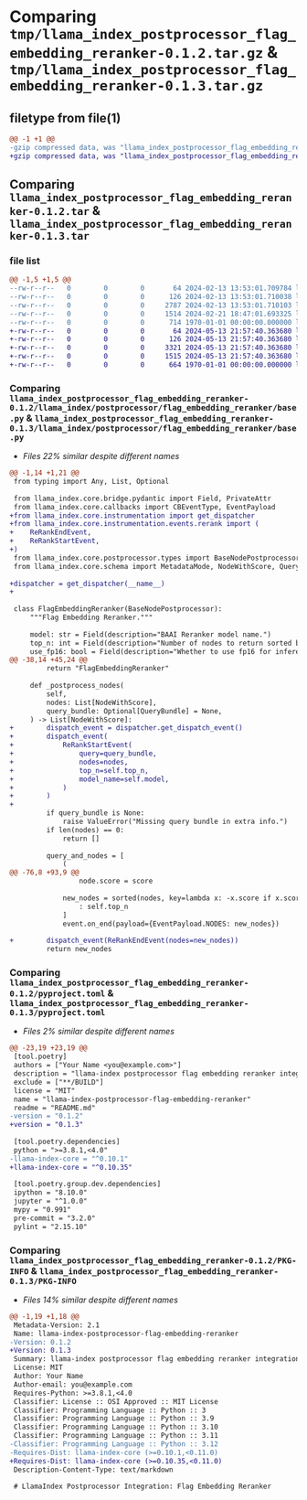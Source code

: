 # Comparing `tmp/llama_index_postprocessor_flag_embedding_reranker-0.1.2.tar.gz` & `tmp/llama_index_postprocessor_flag_embedding_reranker-0.1.3.tar.gz`

## filetype from file(1)

```diff
@@ -1 +1 @@
-gzip compressed data, was "llama_index_postprocessor_flag_embedding_reranker-0.1.2.tar", max compression
+gzip compressed data, was "llama_index_postprocessor_flag_embedding_reranker-0.1.3.tar", max compression
```

## Comparing `llama_index_postprocessor_flag_embedding_reranker-0.1.2.tar` & `llama_index_postprocessor_flag_embedding_reranker-0.1.3.tar`

### file list

```diff
@@ -1,5 +1,5 @@
--rw-r--r--   0        0        0       64 2024-02-13 13:53:01.709784 llama_index_postprocessor_flag_embedding_reranker-0.1.2/README.md
--rw-r--r--   0        0        0      126 2024-02-13 13:53:01.710038 llama_index_postprocessor_flag_embedding_reranker-0.1.2/llama_index/postprocessor/flag_embedding_reranker/__init__.py
--rw-r--r--   0        0        0     2787 2024-02-13 13:53:01.710103 llama_index_postprocessor_flag_embedding_reranker-0.1.2/llama_index/postprocessor/flag_embedding_reranker/base.py
--rw-r--r--   0        0        0     1514 2024-02-21 18:47:01.693325 llama_index_postprocessor_flag_embedding_reranker-0.1.2/pyproject.toml
--rw-r--r--   0        0        0      714 1970-01-01 00:00:00.000000 llama_index_postprocessor_flag_embedding_reranker-0.1.2/PKG-INFO
+-rw-r--r--   0        0        0       64 2024-05-13 21:57:40.363680 llama_index_postprocessor_flag_embedding_reranker-0.1.3/README.md
+-rw-r--r--   0        0        0      126 2024-05-13 21:57:40.363680 llama_index_postprocessor_flag_embedding_reranker-0.1.3/llama_index/postprocessor/flag_embedding_reranker/__init__.py
+-rw-r--r--   0        0        0     3321 2024-05-13 21:57:40.363680 llama_index_postprocessor_flag_embedding_reranker-0.1.3/llama_index/postprocessor/flag_embedding_reranker/base.py
+-rw-r--r--   0        0        0     1515 2024-05-13 21:57:40.363680 llama_index_postprocessor_flag_embedding_reranker-0.1.3/pyproject.toml
+-rw-r--r--   0        0        0      664 1970-01-01 00:00:00.000000 llama_index_postprocessor_flag_embedding_reranker-0.1.3/PKG-INFO
```

### Comparing `llama_index_postprocessor_flag_embedding_reranker-0.1.2/llama_index/postprocessor/flag_embedding_reranker/base.py` & `llama_index_postprocessor_flag_embedding_reranker-0.1.3/llama_index/postprocessor/flag_embedding_reranker/base.py`

 * *Files 22% similar despite different names*

```diff
@@ -1,14 +1,21 @@
 from typing import Any, List, Optional
 
 from llama_index.core.bridge.pydantic import Field, PrivateAttr
 from llama_index.core.callbacks import CBEventType, EventPayload
+from llama_index.core.instrumentation import get_dispatcher
+from llama_index.core.instrumentation.events.rerank import (
+    ReRankEndEvent,
+    ReRankStartEvent,
+)
 from llama_index.core.postprocessor.types import BaseNodePostprocessor
 from llama_index.core.schema import MetadataMode, NodeWithScore, QueryBundle
 
+dispatcher = get_dispatcher(__name__)
+
 
 class FlagEmbeddingReranker(BaseNodePostprocessor):
     """Flag Embedding Reranker."""
 
     model: str = Field(description="BAAI Reranker model name.")
     top_n: int = Field(description="Number of nodes to return sorted by score.")
     use_fp16: bool = Field(description="Whether to use fp16 for inference.")
@@ -38,14 +45,24 @@
         return "FlagEmbeddingReranker"
 
     def _postprocess_nodes(
         self,
         nodes: List[NodeWithScore],
         query_bundle: Optional[QueryBundle] = None,
     ) -> List[NodeWithScore]:
+        dispatch_event = dispatcher.get_dispatch_event()
+        dispatch_event(
+            ReRankStartEvent(
+                query=query_bundle,
+                nodes=nodes,
+                top_n=self.top_n,
+                model_name=self.model,
+            )
+        )
+
         if query_bundle is None:
             raise ValueError("Missing query bundle in extra info.")
         if len(nodes) == 0:
             return []
 
         query_and_nodes = [
             (
@@ -76,8 +93,9 @@
                 node.score = score
 
             new_nodes = sorted(nodes, key=lambda x: -x.score if x.score else 0)[
                 : self.top_n
             ]
             event.on_end(payload={EventPayload.NODES: new_nodes})
 
+        dispatch_event(ReRankEndEvent(nodes=new_nodes))
         return new_nodes
```

### Comparing `llama_index_postprocessor_flag_embedding_reranker-0.1.2/pyproject.toml` & `llama_index_postprocessor_flag_embedding_reranker-0.1.3/pyproject.toml`

 * *Files 2% similar despite different names*

```diff
@@ -23,19 +23,19 @@
 [tool.poetry]
 authors = ["Your Name <you@example.com>"]
 description = "llama-index postprocessor flag embedding reranker integration"
 exclude = ["**/BUILD"]
 license = "MIT"
 name = "llama-index-postprocessor-flag-embedding-reranker"
 readme = "README.md"
-version = "0.1.2"
+version = "0.1.3"
 
 [tool.poetry.dependencies]
 python = ">=3.8.1,<4.0"
-llama-index-core = "^0.10.1"
+llama-index-core = "^0.10.35"
 
 [tool.poetry.group.dev.dependencies]
 ipython = "8.10.0"
 jupyter = "^1.0.0"
 mypy = "0.991"
 pre-commit = "3.2.0"
 pylint = "2.15.10"
```

### Comparing `llama_index_postprocessor_flag_embedding_reranker-0.1.2/PKG-INFO` & `llama_index_postprocessor_flag_embedding_reranker-0.1.3/PKG-INFO`

 * *Files 14% similar despite different names*

```diff
@@ -1,19 +1,18 @@
 Metadata-Version: 2.1
 Name: llama-index-postprocessor-flag-embedding-reranker
-Version: 0.1.2
+Version: 0.1.3
 Summary: llama-index postprocessor flag embedding reranker integration
 License: MIT
 Author: Your Name
 Author-email: you@example.com
 Requires-Python: >=3.8.1,<4.0
 Classifier: License :: OSI Approved :: MIT License
 Classifier: Programming Language :: Python :: 3
 Classifier: Programming Language :: Python :: 3.9
 Classifier: Programming Language :: Python :: 3.10
 Classifier: Programming Language :: Python :: 3.11
-Classifier: Programming Language :: Python :: 3.12
-Requires-Dist: llama-index-core (>=0.10.1,<0.11.0)
+Requires-Dist: llama-index-core (>=0.10.35,<0.11.0)
 Description-Content-Type: text/markdown
 
 # LlamaIndex Postprocessor Integration: Flag Embedding Reranker
```

